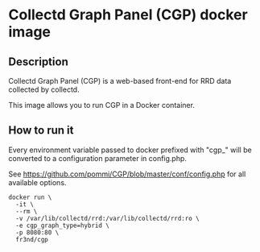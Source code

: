 # Collectd Graph Panel (CGP) docker image

## Description

Collectd Graph Panel (CGP) is a web-based front-end for RRD data collected by
collectd.

This image allows you to run CGP in a Docker container.

## How to run it

Every environment variable passed to docker prefixed with "cgp_" will be
converted to a configuration parameter in config.php.

See https://github.com/pommi/CGP/blob/master/conf/config.php for all available
options.

```
docker run \
  -it \
  --rm \
  -v /var/lib/collectd/rrd:/var/lib/collectd/rrd:ro \
  -e cgp_graph_type=hybrid \
  -p 8080:80 \
  fr3nd/cgp
```
